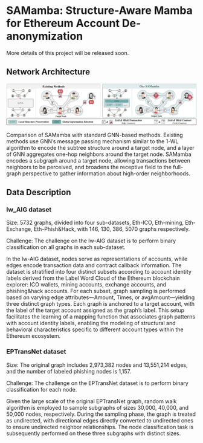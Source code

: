 # SAMamba: Structure-Aware Mamba for Ethereum Account De-anonymization


More details of this project will be released soon.


## Network Architecture

![Overview](./figures/overview.png)

Comparison of SAMamba with standard GNN-based methods. Existing methods use GNN’s message passing mechanism similar to the 1-WL
algorithm to encode the subtree structure around a target node, and a layer of GNN aggregates one-hop neighbors around the target node. SAMamba encodes
a subgraph around a target node, allowing transactions between neighbors to be perceived, and broadens the receptive field to the full-graph perspective to
gather information about high-order neighborhoods.




## Data Description
### lw_AIG dataset

Size: 5732 graphs, divided into four sub-datasets, Eth-ICO, Eth-mining, Eth-Exchange, Eth-Phish&Hack, with 146, 130, 386, 5070 graphs respectively.

Challenge: The challenge on the lw-AIG dataset is to perform binary classification on all graphs in each sub-dataset.

In the lw-AIG dataset, nodes serve as representations of accounts, while edges encode transaction data and contract callback information. The dataset is stratified into four distinct subsets according to account identity labels derived from the Label Word Cloud of the Ethereum blockchain explorer: ICO wallets, mining accounts, exchange accounts, and phishing&hack accounts. For each subset, graph sampling is performed based on varying edge attributes—Amount, Times, or avgAmount—yielding three distinct graph types. Each graph is anchored to a target account, with the label of the target account assigned as the graph’s label. This setup facilitates the learning of a mapping function that associates graph patterns with account identity labels, enabling the modeling of structural and behavioral characteristics specific to different account types within the Ethereum ecosystem.

### EPTransNet dataset

Size: The original graph includes 2,973,382 nodes and 13,551,214 edges, and the number of labeled phishing nodes is 1,157.

Challenge: The challenge on the EPTransNet dataset is to perform binary classification for each node.

Given the large scale of the original EPTransNet graph, random walk algorithm is employed to sample subgraphs of sizes 30,000, 40,000, and 50,000 nodes, respectively. During the sampling phase, the graph is treated as undirected, with directional edges directly converted to undirected ones to ensure undirected neighbor relationships. The node classification task is subsequently performed on these three subgraphs with distinct sizes.











